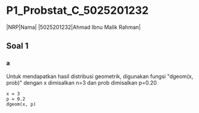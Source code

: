 # P1_Probstat_C_5025201232
|NRP|Nama|
|5025201232|Ahmad Ibnu Malik Rahman|

## Soal 1
### a
Untuk mendapatkan hasil distribusi geometrik, digunakan fungsi "dgeom(x, prob)" dengan x dimisalkan n=3 dan prob dimisalkan p=0.20 
```
x = 3
p = 0.2
dgeom(x, p)
```